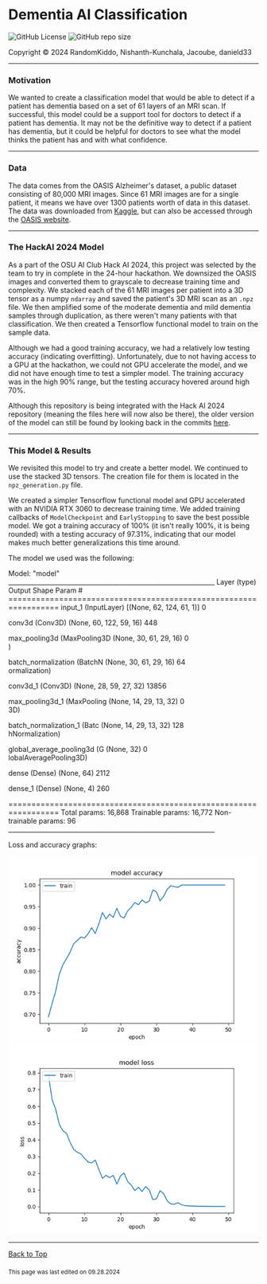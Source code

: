 # Dementia AI Classification

![GitHub License](https://img.shields.io/github/license/RandomKiddo/DementiaAI)
![GitHub repo size](https://img.shields.io/github/repo-size/RandomKiddo/DementiaAI)

Copyright © 2024 RandomKiddo, Nishanth-Kunchala, Jacoube, danield33

___

### Motivation

We wanted to create a classification model that would be able to detect if a patient has dementia based on a set of 61 layers of an MRI scan. If successful, this model could be a support tool for doctors to detect if a patient has dementia. It may not be the definitive way to detect if a patient has dementia, but it could be helpful for doctors to see what the model thinks the patient has and with what confidence.

___

### Data

The data comes from the OASIS Alzheimer's dataset, a public dataset consisting of 80,000 MRI images. Since 61 MRI images are for a single patient, it means we have over 1300 patients worth of data in this dataset. The data was downloaded from [Kaggle](https://www.kaggle.com/datasets/ninadaithal/imagesoasis), but can also be accessed through the [OASIS website](https://sites.wustl.edu/oasisbrains/).

___

### The HackAI 2024 Model

As a part of the OSU AI Club Hack AI 2024, this project was selected by the team to try in complete in the 24-hour hackathon. We downsized the OASIS images and converted them to grayscale to decrease training time and complexity. We stacked each of the 61 MRI images per patient into a 3D tensor as a numpy `ndarray` and saved the patient's 3D MRI scan as an `.npz` file. We then amplified some of the moderate dementia and mild dementia samples through duplication, as there weren't many patients with that classification. We then created a Tensorflow functional model to train on the sample data. 

Although we had a good training accuracy, we had a relatively low testing accuracy (indicating overfitting). Unfortunately, due to not having access to a GPU at the hackathon, we could not GPU accelerate the model, and we did not have enough time to test a simpler model. The training accuracy was in the high 90% range, but the testing accuracy hovered around high 70%. 

Although this repository is being integrated with the Hack AI 2024 repository (meaning the files here will now also be there), the older version of the model can still be found by looking back in the commits [here](https://github.com/Nishanth-Kunchala/Hack_AI_2024).

___

### This Model & Results

We revisited this model to try and create a better model. We continued to use the stacked 3D tensors. The creation file for them is located in the `npz_generation.py` file. 

We created a simpler Tensorflow functional model and GPU accelerated with an NVIDIA RTX 3060 to decrease training time. We added training callbacks of `ModelCheckpoint` and `EarlyStopping` to save the best possible model. We got a training accuracy of 100% (it isn't really 100%, it is being rounded) with a testing accuracy of 97.31%, indicating that our model makes much better generalizations this time around.

The model we used was the following:


Model: "model"
\_\_\_\_\_\_\_\_\_\_\_\_\_\_\_\_\_\_\_\_\_\_\_\_\_\_\_\_\_\_\_\_\_\_\_\_\_\_\_\_\_\_\_\_\_\_\_\_\_\_\_\_\_\_\_\_\_\_\_\_\_\_\_\_\_
 Layer (type)                Output Shape              Param #   
\=\=\=\=\=\=\=\=\=\=\=\=\=\=\=\=\=\=\=\=\=\=\=\=\=\=\=\=\=\=\=\=\=\=\=\=\=\=\=\=\=\=\=\=\=\=\=\=\=\=\=\=\=\=\=\=\=\=\=\=\=\=\=\=\=
 input_1 (InputLayer)        [(None, 62, 124, 61, 1)]  0         
                                                                 
 conv3d (Conv3D)             (None, 60, 122, 59, 16)   448       
                                                                 
 max_pooling3d (MaxPooling3D  (None, 30, 61, 29, 16)   0         
 )                                                               
                                                                 
 batch_normalization (BatchN  (None, 30, 61, 29, 16)   64        
 ormalization)                                                   
                                                                 
 conv3d_1 (Conv3D)           (None, 28, 59, 27, 32)    13856     
                                                                 
 max_pooling3d_1 (MaxPooling  (None, 14, 29, 13, 32)   0         
 3D)                                                             
                                                                 
 batch_normalization_1 (Batc  (None, 14, 29, 13, 32)   128       
 hNormalization)                                                 
                                                                 
 global_average_pooling3d (G  (None, 32)               0         
 lobalAveragePooling3D)                                          
                                                                 
 dense (Dense)               (None, 64)                2112      
                                                                 
 dense_1 (Dense)             (None, 4)                 260       
                                                                 
\=\=\=\=\=\=\=\=\=\=\=\=\=\=\=\=\=\=\=\=\=\=\=\=\=\=\=\=\=\=\=\=\=\=\=\=\=\=\=\=\=\=\=\=\=\=\=\=\=\=\=\=\=\=\=\=\=\=\=\=\=\=\=\=\=
Total params: 16,868
Trainable params: 16,772
Non-trainable params: 96
\_\_\_\_\_\_\_\_\_\_\_\_\_\_\_\_\_\_\_\_\_\_\_\_\_\_\_\_\_\_\_\_\_\_\_\_\_\_\_\_\_\_\_\_\_\_\_\_\_\_\_\_\_\_\_\_\_\_\_\_\_\_\_\_\_

Loss and accuracy graphs:

![Accuracy Graph](src/accuracy.png)
![Loss Graph](src/loss.png)

___

[Back to Top](#dementia-ai-classification)

<sub>This page was last edited on 09.28.2024</sub>